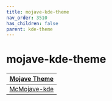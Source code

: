 ```yaml
---
title: mojave-kde-theme
nav_order: 3510
has_children: false
parent: kde-theme
---
```



# mojave-kde-theme

| [Mojave Theme](https://samwhelp.github.io/note-about-theme/read/desktop-theme/themes/mojave-theme.html) |
| --- |
| [McMojave-kde](https://github.com/vinceliuice/McMojave-kde) |
